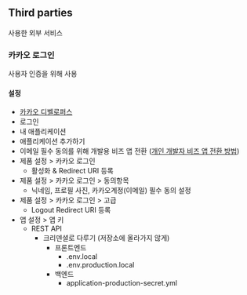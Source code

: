 ## Third parties

사용한 외부 서비스

### 카카오 로그인

사용자 인증을 위해 사용

#### 설정

- [카카오 디벨로퍼스](https://developers.kakao.com/)
- 로그인
- 내 애플리케이션
- 애플리케이션 추가하기
- 이메일 필수 동의를 위해 개발용 비즈 앱 전환 ([개인 개발자 비즈 앱 전환 방법](https://developers.kakao.com/docs/latest/ko/getting-started/app#biz-app-for-individual))
- 제품 설정 > 카카오 로그인
	- 활성화 & Redirect URI 등록
- 제품 설정 > 카카오 로그인 > 동의항목
	- 닉네임, 프로필 사진, 카카오계정(이메일) 필수 동의 설정
- 제품 설정 > 카카오 로그인 > 고급
	- Logout Redirect URI 등록
- 앱 설정 > 앱 키
	- REST API
		- 크리덴셜로 다루기 (저장소에 올라가지 않게)
			- 프론트엔드
				- .env.local
				- .env.production.local
			- 백엔드
				- application-production-secret.yml
